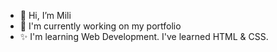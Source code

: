 - 👋 Hi, I’m Mili
- 🐉 I'm currently working on my portfolio
- ✨ I'm learning Web Development. I've learned HTML & CSS.
